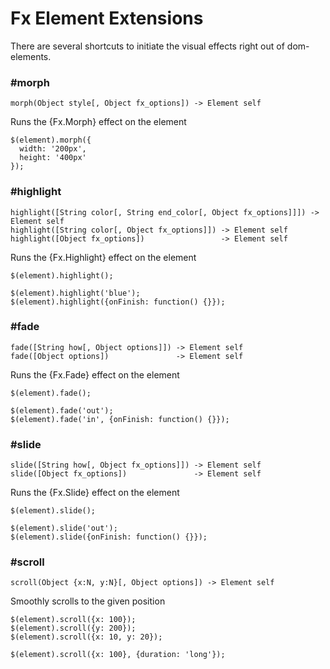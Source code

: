 # Fx Element Extensions

There are several shortcuts to initiate the visual effects right out
of dom-elements.


### #morph

    morph(Object style[, Object fx_options]) -> Element self

Runs the {Fx.Morph} effect on the element

    $(element).morph({
      width: '200px',
      height: '400px'
    });

### #highlight

    highlight([String color[, String end_color[, Object fx_options]]]) -> Element self
    highlight([String color[, Object fx_options]]) -> Element self
    highlight([Object fx_options])                 -> Element self

Runs the {Fx.Highlight} effect on the element

    $(element).highlight();
    
    $(element).highlight('blue');
    $(element).highlight({onFinish: function() {}});

### #fade

    fade([String how[, Object options]]) -> Element self
    fade([Object options])               -> Element self

Runs the {Fx.Fade} effect on the element

    $(element).fade();
    
    $(element).fade('out');
    $(element).fade('in', {onFinish: function() {}});

### #slide

    slide([String how[, Object fx_options]]) -> Element self
    slide([Object fx_options])               -> Element self

Runs the {Fx.Slide} effect on the element

    $(element).slide();
    
    $(element).slide('out');
    $(element).slide({onFinish: function() {}});


### #scroll

    scroll(Object {x:N, y:N}[, Object options]) -> Element self

Smoothly scrolls to the given position

    $(element).scroll({x: 100});
    $(element).scroll({y: 200});
    $(element).scroll({x: 10, y: 20});
    
    $(element).scroll({x: 100}, {duration: 'long'});
    